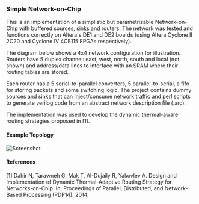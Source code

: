 ### Simple Network-on-Chip

This is an  implementation of a simplistic but parametrizable Network-on-Chip with buffered sources, sinks and routers. The network was tested and functions correctly on Altera's DE1 and DE2 boards (using Altera Cyclone II 2C20 and Cyclone IV 4CE115 FPGAs respectively).

The diagram below shows a 4x4 network configuration for illustration. Routers have 5 duplex channel: east, west, north, south and local (not shown) and address/data lines to interface with an SRAM where their routing tables are stored.

Each router has a 5 serial-to-parallel converters, 5 parallel-to-serial, a fifo for storing packets and some switching logic. The project contains dummy sources and sinks that can inject/consume network traffic and perl scripts to generate verilog code from an abstract network description file (.arc).

The implementation was used to develop the dynamic thermal-aware routing strategies proposed in [1].

#### Example Topology

![Screenshot](https://raw.github.com/gtarawneh/simpnoc/master/diagrams/diagram1.svg "Example Topology")

#### References

[1] Dahir N, Tarawneh G, Mak T, Al-Dujaily R, Yakovlev A. Design and Implementation of Dynamic Thermal-Adaptive Routing Strategy for Networks-on-Chip. In: Proceedings of Parallel, Distributed, and Network-Based Processing (PDP14). 2014.

